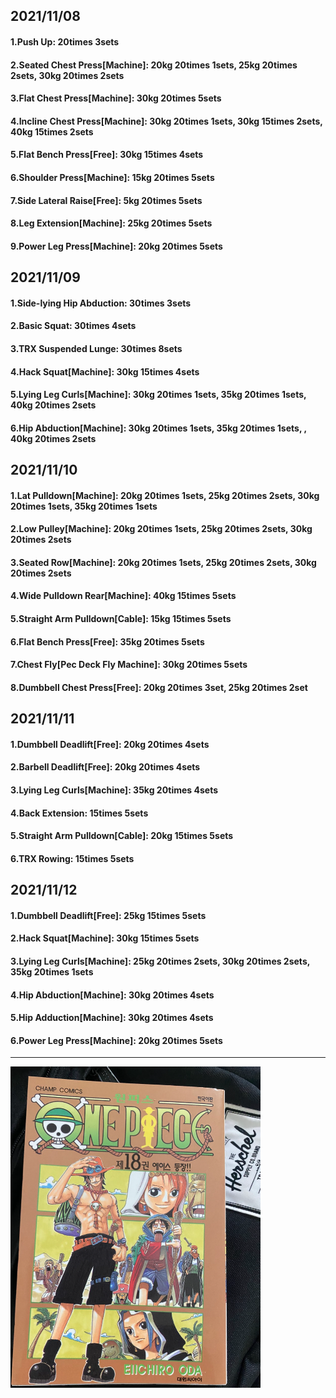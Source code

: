 ## 2021/11/08
#### 1.Push Up: 20times 3sets
#### 2.Seated Chest Press\[Machine\]: 20kg 20times 1sets, 25kg 20times 2sets, 30kg 20times 2sets
#### 3.Flat Chest Press\[Machine\]: 30kg 20times 5sets
#### 4.Incline Chest Press\[Machine\]: 30kg 20times 1sets, 30kg 15times 2sets, 40kg 15times 2sets
#### 5.Flat Bench Press\[Free\]: 30kg 15times 4sets
#### 6.Shoulder Press\[Machine\]: 15kg 20times 5sets
#### 7.Side Lateral Raise\[Free\]: 5kg 20times 5sets
#### 8.Leg Extension\[Machine\]: 25kg 20times 5sets
#### 9.Power Leg Press\[Machine\]: 20kg 20times 5sets

## 2021/11/09
#### 1.Side-lying Hip Abduction: 30times 3sets
#### 2.Basic Squat: 30times 4sets
#### 3.TRX Suspended Lunge: 30times 8sets
#### 4.Hack Squat\[Machine\]: 30kg 15times 4sets
#### 5.Lying Leg Curls\[Machine\]: 30kg 20times 1sets, 35kg 20times 1sets, 40kg 20times 2sets
#### 6.Hip Abduction\[Machine\]: 30kg 20times 1sets, 35kg 20times 1sets, , 40kg 20times 2sets

## 2021/11/10
#### 1.Lat Pulldown\[Machine\]: 20kg 20times 1sets, 25kg 20times 2sets, 30kg 20times 1sets, 35kg 20times 1sets
#### 2.Low Pulley\[Machine\]: 20kg 20times 1sets, 25kg 20times 2sets, 30kg 20times 2sets
#### 3.Seated Row\[Machine\]: 20kg 20times 1sets, 25kg 20times 2sets, 30kg 20times 2sets
#### 4.Wide Pulldown Rear\[Machine\]: 40kg 15times 5sets
#### 5.Straight Arm Pulldown\[Cable\]: 15kg 15times 5sets
#### 6.Flat Bench Press\[Free\]: 35kg 20times 5sets
#### 7.Chest Fly\[Pec Deck Fly Machine\]: 30kg 20times 5sets
#### 8.Dumbbell Chest Press\[Free\]: 20kg 20times 3set, 25kg 20times 2set

## 2021/11/11
#### 1.Dumbbell Deadlift\[Free\]: 20kg 20times 4sets
#### 2.Barbell Deadlift\[Free\]: 20kg 20times 4sets
#### 3.Lying Leg Curls\[Machine\]: 35kg 20times 4sets
#### 4.Back Extension: 15times 5sets
#### 5.Straight Arm Pulldown\[Cable\]: 20kg 15times 5sets
#### 6.TRX Rowing: 15times 5sets

## 2021/11/12
#### 1.Dumbbell Deadlift\[Free\]: 25kg 15times 5sets
#### 2.Hack Squat\[Machine\]: 30kg 15times 5sets
#### 3.Lying Leg Curls\[Machine\]: 25kg 20times 2sets, 30kg 20times 2sets, 35kg 20times 1sets
#### 4.Hip Abduction\[Machine\]: 30kg 20times 4sets
#### 5.Hip Adduction\[Machine\]: 30kg 20times 4sets
#### 6.Power Leg Press\[Machine\]: 20kg 20times 5sets

---
<img src='./_resources/__018.png' width='400px' />
